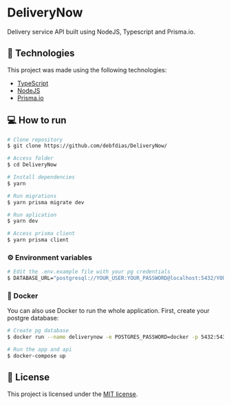 # DeliveryNow
Delivery service API built using NodeJS, Typescript and Prisma.io.

## :rocket: Technologies
This project was made using the following technologies:

* [TypeScript](https://www.typescriptlang.org/)      
* [NodeJS](https://nodejs.org/en/)      
* [Prisma.io](https://www.prisma.io/)


## :computer: How to run

```bash
# Clone repository
$ git clone https://github.com/debfdias/DeliveryNow/

# Access folder 
$ cd DeliveryNow
```

```bash
# Install dependencies
$ yarn

# Run migrations
$ yarn prisma migrate dev

# Run aplication
$ yarn dev

# Access prisma client
$ yarn prisma client
```

### ⚙️ Environment variables

```bash
# Edit the .env.example file with your pg credentials
$ DATABASE_URL="postgresql://YOUR_USER:YOUR_PASSWORD@localhost:5432/YOUR_DATABASE?schema=public"

```

### :whale: Docker

You can also use Docker to run the whole application. First, create your postgre database:

```bash
# Create pg database
$ docker run --name deliverynow -e POSTGRES_PASSWORD=docker -p 5432:5432 -d postgres
```

```bash
# Run the app and api
$ docker-compose up 
```


## :page_facing_up: License

This project is licensed under the [MIT license](./LICENSE).
